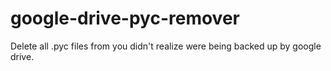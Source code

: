 # google-drive-pyc-remover
Delete all .pyc files from you didn't realize were being backed up by google drive.
